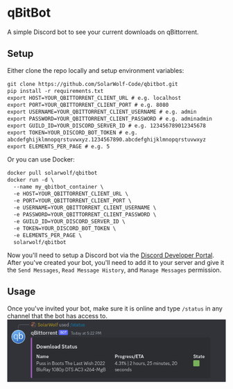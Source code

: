 # qBitBot
A simple Discord bot to see your current downloads on qBittorrent.

## Setup
Either clone the repo locally and setup environment variables:
```shell
git clone https://github.com/SolarWolf-Code/qbitbot.git
pip install -r requirements.txt
export HOST=YOUR_QBITTORRENT_CLIENT_URL # e.g. localhost
export PORT=YOUR_QBITTORRENT_CLIENT_PORT # e.g. 8080
export USERNAME=YOUR_QBITTORRENT_CLIENT_USERNAME # e.g. admin
export PASSWORD=YOUR_QBITTORRENT_CLIENT_PASSWORD # e.g. adminadmin
export GUILD_ID=YOUR_DISCORD_SERVER_ID # e.g. 123456789012345678
export TOKEN=YOUR_DISCORD_BOT_TOKEN # e.g. abcdefghijklmnopqrstuvwxyz.1234567890.abcdefghijklmnopqrstuvwxyz
export ELEMENTS_PER_PAGE # e.g. 5
```

Or you can use Docker:
```shell
docker pull solarwolf/qbitbot
docker run -d \
  --name my_qbitbot_container \
  -e HOST=YOUR_QBITTORRENT_CLIENT_URL \
  -e PORT=YOUR_QBITTORRENT_CLIENT_PORT \
  -e USERNAME=YOUR_QBITTORRENT_CLIENT_USERNAME \
  -e PASSWORD=YOUR_QBITTORRENT_CLIENT_PASSWORD \
  -e GUILD_ID=YOUR_DISCORD_SERVER_ID \
  -e TOKEN=YOUR_DISCORD_BOT_TOKEN \
  -e ELEMENTS_PER_PAGE \
  solarwolf/qbitbot
```

Now you'll need to setup a Discord bot via the [Discord Developer Portal](https://discord.com/developers/applications/).
After you've created your bot, you'll need to add it to your server and give it the `Send Messages`, `Read Message History`, and `Manage Messages` permission.

## Usage
Once you've invited your bot, make sure it is online and type `/status` in any channel that the bot has access to.
![/status command](images/status_command.png)
